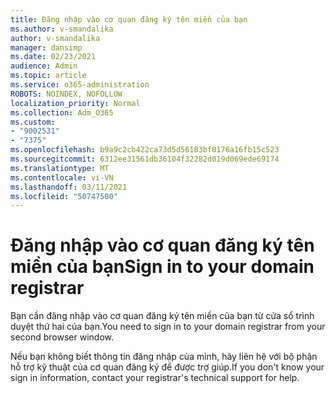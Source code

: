 ```yaml
---
title: Đăng nhập vào cơ quan đăng ký tên miền của bạn
ms.author: v-smandalika
author: v-smandalika
manager: dansimp
ms.date: 02/23/2021
audience: Admin
ms.topic: article
ms.service: o365-administration
ROBOTS: NOINDEX, NOFOLLOW
localization_priority: Normal
ms.collection: Adm_O365
ms.custom:
- "9002531"
- "7375"
ms.openlocfilehash: b9a9c2cb422ca73d5d56183bf0176a16fb15c523
ms.sourcegitcommit: 6312ee31561db36104f32282d019d069ede69174
ms.translationtype: MT
ms.contentlocale: vi-VN
ms.lasthandoff: 03/11/2021
ms.locfileid: "50747500"
---
```

# <a name="sign-in-to-your-domain-registrar"></a><span data-ttu-id="ef47a-102">Đăng nhập vào cơ quan đăng ký tên miền của bạn</span><span class="sxs-lookup"><span data-stu-id="ef47a-102">Sign in to your domain registrar</span></span>

<span data-ttu-id="ef47a-103">Bạn cần đăng nhập vào cơ quan đăng ký tên miền của bạn từ cửa sổ trình duyệt thứ hai của bạn.</span><span class="sxs-lookup"><span data-stu-id="ef47a-103">You need to sign in to your domain registrar from your second browser window.</span></span>

<span data-ttu-id="ef47a-104">Nếu bạn không biết thông tin đăng nhập của mình, hãy liên hệ với bộ phận hỗ trợ kỹ thuật của cơ quan đăng ký để được trợ giúp.</span><span class="sxs-lookup"><span data-stu-id="ef47a-104">If you don't know your sign in information, contact your registrar's technical support for help.</span></span>